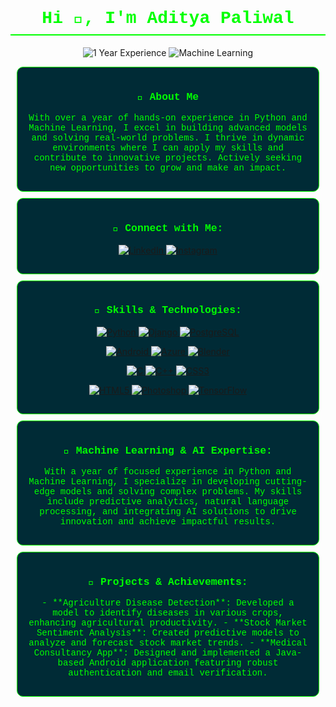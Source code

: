 <!-- Header Section -->
<h1 align="center" style="color: #00FF00; font-family: 'Courier New', Courier, monospace; border-bottom: 2px solid #00FF00; padding-bottom: 10px;">Hi 👋, I'm Aditya Paliwal</h1>

<p align="center">
  <img src="https://img.shields.io/badge/Experience-1_Year_%E2%9C%94-green?style=flat-square&logo=appveyor" alt="1 Year Experience" />
  <img src="https://img.shields.io/badge/Machine_Learning-%E2%9C%94-blue?style=flat-square&logo=github" alt="Machine Learning" />
</p>

<!-- About Me Section -->
<div style="background-color: #002b36; border: 1px solid #00FF00; padding: 15px; border-radius: 10px; margin: 10px;">
  <h3 align="center" style="color: #00FF00; font-family: 'Courier New', Courier, monospace;">🚀 About Me</h3>
  <p align="center" style="color: #00FF00; font-family: 'Courier New', Courier, monospace;">
    With over a year of hands-on experience in Python and Machine Learning, I excel in building advanced models and solving real-world problems. I thrive in dynamic environments where I can apply my skills and contribute to innovative projects. Actively seeking new opportunities to grow and make an impact.
  </p>
</div>

<!-- Connect Section -->
<div style="background-color: #002b36; border: 1px solid #00FF00; padding: 15px; border-radius: 10px; margin: 10px;">
  <h3 align="center" style="color: #00FF00; font-family: 'Courier New', Courier, monospace;">📱 Connect with Me:</h3>
  <p align="center">
    <a href="https://linkedin.com/in/aditya-paliwal0" target="_blank" rel="noopener noreferrer">
      <img src="https://img.shields.io/badge/LinkedIn-%E2%9C%94-blue?style=flat&logo=linkedin" alt="LinkedIn" />
    </a>
    <a href="https://instagram.com/raahgir_ki_photogiri" target="_blank" rel="noopener noreferrer">
      <img src="https://img.shields.io/badge/Instagram-%E2%9C%94-orange?style=flat&logo=instagram" alt="Instagram" />
    </a>
  </p>
</div>

<!-- Skills & Technologies Section -->
<div style="background-color: #002b36; border: 1px solid #00FF00; padding: 15px; border-radius: 10px; margin: 10px;">
  <h3 align="center" style="color: #00FF00; font-family: 'Courier New', Courier, monospace;">🔧 Skills & Technologies:</h3>
  <p align="center">
    <a href="https://www.python.org" target="_blank" rel="noopener noreferrer">
      <img src="https://img.shields.io/badge/Python-%E2%9C%94-blue?style=flat-square&logo=python" alt="Python" />
    </a>
    <a href="https://www.djangoproject.com/" target="_blank" rel="noopener noreferrer">
      <img src="https://img.shields.io/badge/Django-%E2%9C%94-green?style=flat-square&logo=django" alt="Django" />
    </a>
    <a href="https://www.postgresql.org/" target="_blank" rel="noopener noreferrer">
      <img src="https://img.shields.io/badge/PostgreSQL-%E2%9C%94-blue?style=flat-square&logo=postgresql" alt="PostgreSQL" />
    </a>
  </p>
  <p align="center">
    <a href="https://developer.android.com" target="_blank" rel="noopener noreferrer">
      <img src="https://img.shields.io/badge/Android-%E2%9C%94-blue?style=flat-square&logo=android" alt="Android" />
    </a>
    <a href="https://azure.microsoft.com/en-in/" target="_blank" rel="noopener noreferrer">
      <img src="https://img.shields.io/badge/Azure-%E2%9C%94-blue?style=flat-square&logo=azure" alt="Azure" />
    </a>
    <a href="https://www.blender.org/" target="_blank" rel="noopener noreferrer">
      <img src="https://img.shields.io/badge/Blender-%E2%9C%94-lightgrey?style=flat-square&logo=blender" alt="Blender" />
    </a>
  </p>
  <p align="center">
    <a href="https://www.cprogramming.com/" target="_blank" rel="noopener noreferrer">
      <img src="https://img.shields.io/badge/C-%E2%9C%94-blue?style=flat-square&logo=c" alt="C" />
    </a>
    <a href="https://www.w3schools.com/cpp/" target="_blank" rel="noopener noreferrer">
      <img src="https://img.shields.io/badge/C%2B%2B-%E2%9C%94-blue?style=flat-square&logo=cplusplus" alt="C++" />
    </a>
    <a href="https://www.w3schools.com/css/" target="_blank" rel="noopener noreferrer">
      <img src="https://img.shields.io/badge/CSS3-%E2%9C%94-blue?style=flat-square&logo=css3" alt="CSS3" />
    </a>
  </p>
  <p align="center">
    <a href="https://www.w3.org/html/" target="_blank" rel="noopener noreferrer">
      <img src="https://img.shields.io/badge/HTML5-%E2%9C%94-blue?style=flat-square&logo=html5" alt="HTML5" />
    </a>
    <a href="https://www.photoshop.com/en" target="_blank" rel="noopener noreferrer">
      <img src="https://img.shields.io/badge/Photoshop-%E2%9C%94-lightgrey?style=flat-square&logo=adobephotoshop" alt="Photoshop" />
    </a>
    <a href="https://www.tensorflow.org" target="_blank" rel="noopener noreferrer">
      <img src="https://img.shields.io/badge/TensorFlow-%E2%9C%94-orange?style=flat-square&logo=tensorflow" alt="TensorFlow" />
    </a>
  </p>
</div>

<!-- Machine Learning & AI Expertise Section -->
<div style="background-color: #002b36; border: 1px solid #00FF00; padding: 15px; border-radius: 10px; margin: 10px;">
  <h3 align="center" style="color: #00FF00; font-family: 'Courier New', Courier, monospace;">🧠 Machine Learning & AI Expertise:</h3>
  <p align="center" style="color: #00FF00; font-family: 'Courier New', Courier, monospace;">
    With a year of focused experience in Python and Machine Learning, I specialize in developing cutting-edge models and solving complex problems. My skills include predictive analytics, natural language processing, and integrating AI solutions to drive innovation and achieve impactful results.
  </p>
</div>

<!-- Projects & Achievements Section -->
<div style="background-color: #002b36; border: 1px solid #00FF00; padding: 15px; border-radius: 10px; margin: 10px;">
  <h3 align="center" style="color: #00FF00; font-family: 'Courier New', Courier, monospace;">🌟 Projects & Achievements:</h3>
  <p align="center" style="color: #00FF00; font-family: 'Courier New', Courier, monospace;">
    - **Agriculture Disease Detection**: Developed a model to identify diseases in various crops, enhancing agricultural productivity.
    - **Stock Market Sentiment Analysis**: Created predictive models to analyze and forecast stock market trends.
    - **Medical Consultancy App**: Designed and implemented a Java-based Android application featuring robust authentication and email verification.
  </p>
</div>
